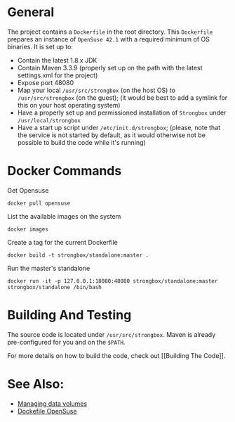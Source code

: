 # General

The project contains a `Dockerfile` in the root directory. This `Dockerfile` prepares an instance of `OpenSuse 42.1` with a required minimum of OS binaries. It is set up to:
* Contain the latest 1.8.x JDK
* Contain Maven 3.3.9 (properly set up on the path with the latest settings.xml for the project)
* Expose port 48080
* Map your local `/usr/src/strongbox` (on the host OS) to `/usr/src/strongbox` (on the guest); (it would be best to add a symlink for this on your host operating system)
* Have a properly set up and permissioned installation of `Strongbox` under `/usr/local/strongbox`
* Have a start up script under `/etc/init.d/strongbox`; (please, note that the service is not started by default, as it would otherwise not be possible to build the code while it's running)

# Docker Commands

Get Opensuse

    docker pull opensuse

List the available images on the system

    docker images

Create a tag for the current Dockerfile

    docker build -t strongbox/standalone:master .

Run the master's standalone

    docker run -it -p 127.0.0.1:18080:48080 strongbox/standalone:master strongbox/standalone /bin/bash

# Building And Testing

The source code is located under `/usr/src/strongbox`. Maven is already pre-configured for you and on the `$PATH`.

For more details on how to build the code, check out [[Building The Code]].

# See Also:

* [Managing data volumes](https://docs.docker.com/engine/tutorials/dockervolumes/)
* [Dockefile OpenSuse](http://dockerfile.github.io/#/opensuse)
